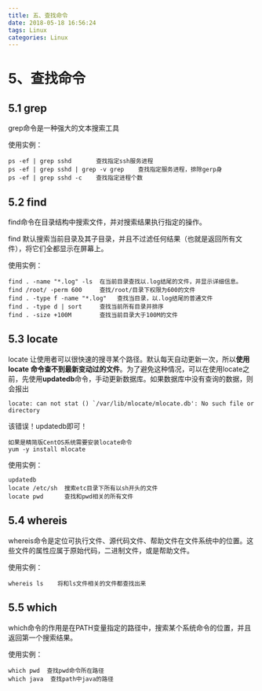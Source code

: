 ```yaml
---
title: 五、查找命令
date: 2018-05-18 16:56:24
tags: Linux
categories: Linux
---
```


# 5、查找命令
## 5.1 grep
grep命令是一种强大的文本搜索工具

使用实例：


```
ps -ef | grep sshd       查找指定ssh服务进程 
ps -ef | grep sshd | grep -v grep    查找指定服务进程，排除gerp身 
ps -ef | grep sshd -c    查找指定进程个数
```

## 5.2 find
find命令在目录结构中搜索文件，并对搜索结果执行指定的操作。

find 默认搜索当前目录及其子目录，并且不过滤任何结果（也就是返回所有文件），将它们全都显示在屏幕上。

使用实例：


```
find . -name "*.log" -ls  在当前目录查找以.log结尾的文件，并显示详细信息。 
find /root/ -perm 600     查找/root/目录下权限为600的文件 
find . -type f -name "*.log"   查找当目录，以.log结尾的普通文件 
find . -type d | sort     查找当前所有目录并排序 
find . -size +100M        查找当前目录大于100M的文件
```
## 5.3 locate
locate 让使用者可以很快速的搜寻某个路径。默认每天自动更新一次，所以**使用locate 命令查不到最新变动过的文件**。为了避免这种情况，可以在使用locate之前，先使用**updatedb**命令，手动更新数据库。如果数据库中没有查询的数据，则会报出


```
locate: can not stat () `/var/lib/mlocate/mlocate.db': No such file or directory
```


该错误！updatedb即可！

```
如果是精简版CentOS系统需要安装locate命令
yum -y install mlocate
```


使用实例：


```
updatedb
locate /etc/sh  搜索etc目录下所有以sh开头的文件 
locate pwd      查找和pwd相关的所有文件
```

## 5.4 whereis
whereis命令是定位可执行文件、源代码文件、帮助文件在文件系统中的位置。这些文件的属性应属于原始代码，二进制文件，或是帮助文件。

使用实例：


```
whereis ls    将和ls文件相关的文件都查找出来
```

## 5.5 which
which命令的作用是在PATH变量指定的路径中，搜索某个系统命令的位置，并且返回第一个搜索结果。

使用实例：


```
which pwd  查找pwd命令所在路径 
which java  查找path中java的路径
```

